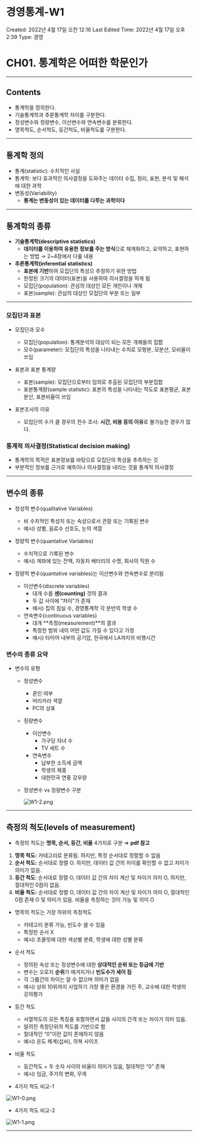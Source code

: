 # 경영통계-W1

Created: 2022년 4월 17일 오전 12:16
Last Edited Time: 2022년 4월 17일 오후 2:39
Type: 경영

# CH01. 통계학은 어떠한 학문인가

---

## Contents

- 통계학을 정의한다.
- 기술통계학과 추론통계학 차이를 구분한다.
- 정성변수와 정량변수, 이산변수와 연속변수를 분류한다.
- 명목척도, 순서척도, 등간척도, 비율척도를 구분한다.

---

## 통계학 정의

- 통계(statistic): 수치적인 사실
- 통계학: 보다 효과적인 의사결정을 도와주는 데이터 수집, 정리, 표현, 분석 및 해석에 대한 과학
- 변동성(Variability)
    - **통계는 변동성이 있는 데이터를 다루는 과학이다**

---

## 통계학의 종류

- **기술통계학(descriptive statistics)**
    - **데이터를 이용하여 유용한 정보를 주는 방식**으로 체계화하고, 요약하고, 표현하는 방법 → 2~4장에서 다룰 내용
- **추론통계학(inferential statistics)**
    - **표본에 기반**하여 모집단의 특성으 추정하기 위한 방법
    - 한정된 크기의 데이터(표본)을 사용하여 의사결정을 하게 됨
    - 모집단(population): 관심의 대상인 모든 개인이나 개체
    - 표본(sample): 관심의 대상인 모집단의 부분 또는 일부

---

### 모집단과 표본

- 모집단과 모수
    - 모집단(population): 통계분석의 대상이 되는 모든 개체들의 집합
    - 모수(parameter): 모집단의 특성을 나타내는 수치로 모평분, 모분산, 모비율이 쓰임
    
- 표본과 표본 통계량
    - 표본(sample): 모집단으로부터 임의로 추출된 모집단의 부분집합
    - 표본통계량(sample statistic): 표본의 특성을 나타내는 척도로 표본평균, 표본분산, 표본비율이 쓰임

- 표본조사의 이유
    - 모집단의 수가 클 경우의 전수 조사: **시간, 비용 등의 이유**로 불가능한 경우가 많다.
    

### 통계적 의사결정(Statistical decision making)

- 통계학의 목적은 표본정보를 바탕으로 모집단의 특성을 추측하는 것
- 부분적인 정보를 근거로 예측이나 의사결정을 내리는 것을 통계적 의사결정

---

## 변수의 종류

- 정성적 변수(qualitative Variables)
    - 비 수치적인 특성치 또는 속성으로서 관찰 또는 기록된 변수
    - 예시) 성별, 음료수 선호도, 눈의 색깔
- 정량적 변수(quantative Variables)
    - 수치적으로 기록된 변수
    - 예시) 계좌에 있는 잔액, 자동차 배터리의 수명, 회사의 직원 수

- 정량적 변수(quantative variables)는 이산변수와 연속변수로 분리됨
    - 이산변수(discrete variables)
        - 대개 수를 **센(counting)** 것의 결과
        - 두 값 사이에 “차이"가 존재
        - 예시) 집의 침실 수, 경영통계학 각 분반의 학생 수
    - 연속변수(continuous variables)
        - 대개 **측정(measurement)**의 결과
        - 특정한 범위 내의 어떤 값도 가질 수 있다고 가정
        - 예시) 타이어 내부의 공기압, 한국에서 LA까지의 비행시간
        

### 변수의 종류 요약

- 변수의 유형
    - 정성변수
        - 혼인 여부
        - 머리카라 색깔
        - PC의 상표
    - 정량변수
        - 이산변수
            - 가구당 자녀 수
            - TV 세트 수
        - 연속변수
            - 납부한 소득세 금액
            - 학생의 체중
            - 대한민국 연중 강우량
            
    - 정성변수 vs 정량변수 구분
        
        ![W1-2.png](%E1%84%80%E1%85%A7%E1%86%BC%E1%84%8B%E1%85%A7%E1%86%BC%E1%84%90%E1%85%A9%E1%86%BC%E1%84%80%E1%85%A8-W1%20bf346e0c65cd4a14a7e06734a3fda6aa/W1-2.png)
        

---

## 측정의 척도(levels of measurement)

- 측정의 척도는 **명목, 순서, 등간, 비율** 4가지로 구분 ⇒ **pdf 참고**
1. **명목 척도:** 카테고리로 분류됨. 하지만, 특정 순서대로 정렬할 수 없음
2. **순서 척도:** 순서대로 정렬 O. 하지만, 데이터 값 간의 차이를 확인할 수 없고 차이가 의미가 없음.
3. **등간 척도**: 순서대로 정렬 O, 데이터 값 간의 차이 계산 및 차이가 의미 O, 하지만, 절대적인 0점이 없음.
4. **비율 척도:** 순서대로 정렬 O, 데이터 값 간의 차이 계산 및 차이가 의미 O, 절대적인 0점 존재 O 및 의미가 있음. 비율을 측정하는 것이 가능 및 의미 O

- 명목의 척도는 가장 하위의 측정척도
    - 카테고리 분류 가능, 빈도수 셀 수 있음
    - 특정한 순서 X
    - 예시) 초콜릿에 대한 색상별 분류, 학생에 대한 성별 분류

- 순서 척도
    - 정의된 속성 또는 정성변수에 대한 **상대적인 순위 또는 등급에 기반**
    - 변수는 오로지 **순위**가 매겨지거나 **빈도수가 세어 짐**
    - 각 그룹간의 차이는 알 수 없으며 의미가 없음
    - 예시) 상위 10위까지 사업하기 가장 좋은 환경을 가진 주, 교수에 대한 학생의 강의평가

- 등간 척도
    - 서열척도의 모든 특징을 포함하면서 값들 사이의 간격 또는 차이가 의미 있음.
    - 알려진 측정단위의 척도를 기반으로 함
    - 절대적인 “0”이란 값이 존재하지 않음
    - 예시) 온도 체계(섭씨), 의복 사이즈
    
- 비율 척도
    - 등간척도 + 두 숫자 사이의 비율이 의미가 있음, 절대적인 “0” 존재
    - 예시) 임금, 주가의 변화, 무게

- 4가지 척도 비교-1

![W1-0.png](%E1%84%80%E1%85%A7%E1%86%BC%E1%84%8B%E1%85%A7%E1%86%BC%E1%84%90%E1%85%A9%E1%86%BC%E1%84%80%E1%85%A8-W1%20bf346e0c65cd4a14a7e06734a3fda6aa/W1-0.png)

- 4가지 척도 비교-2

![W1-1.png](%E1%84%80%E1%85%A7%E1%86%BC%E1%84%8B%E1%85%A7%E1%86%BC%E1%84%90%E1%85%A9%E1%86%BC%E1%84%80%E1%85%A8-W1%20bf346e0c65cd4a14a7e06734a3fda6aa/W1-1.png)

---
